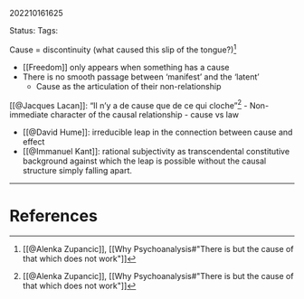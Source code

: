 202210161625

Status: 
Tags: 

Cause = discontinuity (what caused this slip of the tongue?)[^1]
* [[Freedom]] only appears when something has a cause
* There is no smooth passage between ‘manifest’ and the ‘latent’
	* Cause as the articulation of their non-relationship

[[@Jacques Lacan]]: “Il n’y a de cause que de ce qui cloche”[^1]
	- Non-immediate character of the causal relationship
	- cause vs law
- [[@David Hume]]: irreducible leap in the connection between cause and effect
- [[@Immanuel Kant]]: rational subjectivity as transcendental constitutive background against which the leap is possible without the causal structure simply falling apart.


---
# References

[^1]: [[@Alenka Zupancic]], [[Why Psychoanalysis#"There is but the cause of that which does not work"]]